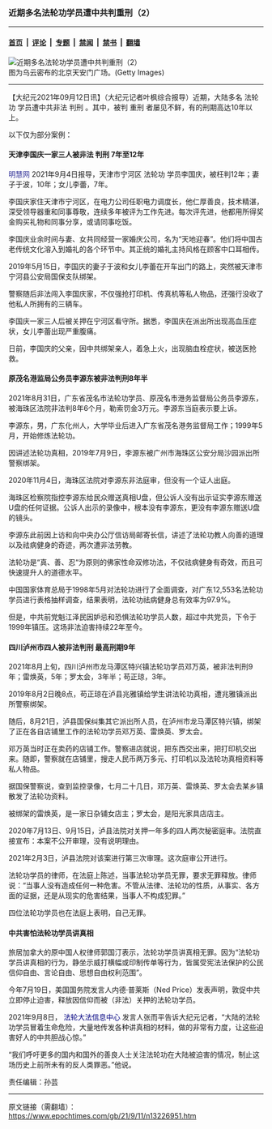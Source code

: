 ### 近期多名法轮功学员遭中共判重刑（2）

---

#### [首页](../../../..?n13226951) &nbsp;|&nbsp; [评论](../../../../../epoch-comment?n13226951) &nbsp;|&nbsp; [专题](../../../../../epoch-special?n13226951) &nbsp;|&nbsp; [禁闻](../../../../../epoch-news?n13226951) &nbsp;|&nbsp; [禁书](../../../../../books?n13226951) &nbsp;|&nbsp; [翻墙](https://github.com/gfw-breaker/nogfw/blob/master/README.md?n13226951)


<div><img alt="近期多名法轮功学员遭中共判重刑（2）" class="attachment-djy_600_400 size-djy_600_400 wp-post-image" src="https://i.epochtimes.com/assets/uploads/2021/01/A1-22.jpg"/>
<div class="caption">
 图为乌云密布的北京天安门广场。(Getty Images)
</div></div><hr/><div class="post_content" id="artbody" itemprop="articleBody">
 <!-- article content begin -->
 <p>
  【大纪元2021年09月12日讯】（大纪元记者叶枫综合报导）近期，大陆多名
  <ok href="https://www.epochtimes.com/gb/tag/%E6%B3%95%E8%BD%AE%E5%8A%9F.html">
   法轮功
  </ok>
  学员遭中共非法
  <ok href="https://www.epochtimes.com/gb/tag/%E5%88%A4%E5%88%91.html">
   判刑
  </ok>
  。其中，被判
  <ok href="https://www.epochtimes.com/gb/tag/%E9%87%8D%E5%88%91.html">
   重刑
  </ok>
  者屡见不鲜，有的刑期高达10年以上。
 </p>
 <p>
  以下仅为部分案例：
 </p>
 <h4>
  天津李国庆一家三人被非法
  <ok href="https://www.epochtimes.com/gb/tag/%E5%88%A4%E5%88%91.html">
   判刑
  </ok>
  7年至12年
 </h4>
 <p>
  <span style="color: #333399;">
   <ok href="https://www.minghui.org/" style="color: #333399;">
    明慧网
   </ok>
  </span>
  2021年9月4日报导，天津市宁河区
  <ok href="https://www.epochtimes.com/gb/tag/%E6%B3%95%E8%BD%AE%E5%8A%9F.html">
   法轮功
  </ok>
  学员李国庆，被枉判12年；妻子于波，10年；女儿李蕾，7年。
 </p>
 <p>
  李国庆家住天津市宁河区，在电力公司任职电力调度长，他仁厚善良，技术精湛，深受领导器重和同事尊敬，连续多年被评为工作先进。每次评先进，他都用所得奖金购买礼物和同事分享，或请同事吃饭。
 </p>
 <p>
  李国庆业余时间与妻、女共同经营一家婚庆公司，名为“天地迎春”。他们将中国古老传统文化溶入到婚礼的各个环节中。其正统的婚礼主持风格在顾客中口耳相传。
 </p>
 <p>
  2019年5月15日，李国庆的妻子于波和女儿李蕾在开车出门的路上，突然被天津市宁河县公安局国保支队绑架。
 </p>
 <p>
  警察随后非法闯入李国庆家，不仅强抢打印机、传真机等私人物品，还强行没收了他私人所拥有的三辆车。
 </p>
 <p>
  李国庆一家三人后被关押在宁河区看守所。据悉，李国庆在派出所出现高血压症状，女儿李蕾出现严重腹痛。
 </p>
 <p>
  日前，李国庆的父亲，因中共绑架亲人，着急上火，出现脑血栓症状，被送医抢救。
 </p>
 <h4>
  原茂名港监局公务员李源东被非法判刑8年半
 </h4>
 <p>
  2021年8月31日，广东省茂名市法轮功学员、原茂名市港务监督局公务员李源东，被海珠区法院非法判8年6个月，勒索罚金3万元。李源东当庭表示要上诉。
 </p>
 <p>
  李源东，男，广东化州人，大学毕业后进入广东省茂名港务监督局工作；1999年5月，开始修炼法轮功。
 </p>
 <p>
  因讲述法轮功真相，2019年7月9日，李源东被广州市海珠区公安分局沙园派出所警察绑架。
 </p>
 <p>
  2020年11月4日，海珠区法院对李源东非法庭审，但没有一个证人出庭。
 </p>
 <p>
  海珠区检察院指控李源东给民众赠送真相U盘，但公诉人没有出示证实李源东赠送U盘的任何证据。公诉人出示的录像中，根本没有李源东，更没有李源东赠送U盘的镜头。
 </p>
 <p>
  李源东此前因上访和向中央办公厅信访局邮寄长信，讲述了法轮功教人向善的道理以及祛病健身的奇迹，两次遭非法劳教。
 </p>
 <p>
  法轮功是“真、善、忍“为原则的佛家性命双修功法，不仅祛病健身有奇效，而且可快速提升人的道德水平。
 </p>
 <p>
  中国国家体育总局于1998年5月对法轮功进行了全面调查，对广东12,553名法轮功学员进行表格抽样调查，结果表明，法轮功祛病健身总有效率为97.9%。
 </p>
 <p>
  但是，中共前党魁江泽民因妒忌和恐惧法轮功学员人数，超过中共党员，下令于1999年镇压。这场非法迫害持续22年至今。
 </p>
 <h4>
  四川泸州市四人被非法判刑 最高刑期9年
 </h4>
 <p>
  2021年8月上旬，四川泸州市龙马潭区特兴镇法轮功学员邓万英，被非法判刑9年；雷焕英，5年；罗太会，3年半；苟正琼，3年。
 </p>
 <p>
  2019年8月2日晚8点，苟正琼在泸县兆雅镇给学生讲法轮功真相，遭兆雅镇派出所警察绑架。
 </p>
 <p>
  随后，8月21日，泸县国保纠集其它派出所人员，在泸州市龙马潭区特兴镇，绑架了正在各自店铺里工作的法轮功学员邓万英、雷焕英、罗太会。
 </p>
 <p>
  邓万英当时正在卖药的店铺工作。警察进店就说，把东西交出来，把打印机交出来。随即，警察就在店铺里，搜走人民币两万多元、打印机以及法轮功真相资料等私人物品。
 </p>
 <p>
  据国保警察说，查到监控录像，七月二十几日，邓万英、雷焕英、罗太会去某乡镇散发了法轮功资料。
 </p>
 <p>
  被绑架的雷焕英，是一家日杂铺女店主；罗太会，是阳光家具店店主。
 </p>
 <p>
  2020年7月13日、9月15日，泸县法院对关押一年多的四人两次秘密庭审。法院直接宣布：本案不公开审理，没有说明理由。
 </p>
 <p>
  2021年2月3日，泸县法院对该案进行第三次审理。这次庭审公开进行。
 </p>
 <p>
  法轮功学员的律师，在法庭上陈述，当事法轮功学员无罪，要求无罪释放。律师说：“当事人没有造成任何一种危害。不管从法律、法轮功的性质，从事实、各方面的证据，还是从现实的危害结果，当事人不构成犯罪。”
 </p>
 <p>
  四位法轮功学员也在法庭上表明，自己无罪。
 </p>
 <h4>
  中共害怕法轮功学员讲真相
 </h4>
 <p>
  旅居加拿大的原中国人权律师郭国汀表示，法轮功学员讲真相无罪。因为“法轮功学员讲真相的行为，静坐示威打横幅或印制传单等行为，皆属受宪法法保护的公民信仰自由、言论自由、思想自由权利范围”。
 </p>
 <p>
  今年7月19日，美国国务院发言人内德‧普莱斯（Ned Price）发表声明，敦促中共立即停止迫害，释放因信仰而被（非法）关押的法轮功学员。
 </p>
 <p>
  2021年9月8日，
  <span style="color: #000080;">
   <ok href="http://www.faluninfo.net" style="color: #000080;">
    法轮大法信息中心
   </ok>
  </span>
  发言人张而平告诉大纪元记者，“大陆的法轮功学员冒着生命危险，大量地传发各种讲真相的材料，做的非常有力度，让这些迫害好人的中共胆战心惊。”
 </p>
 <p>
  “我们呼吁更多的国内和国外的善良人士关注法轮功在大陆被迫害的情况，制止这场历史上前所未有的反人类罪恶。”他说。
 </p>
 <p>
  责任编辑：孙芸
 </p>
 <!-- article content end -->
 <div id="below_article_ad">
 </div>
</div>


---

原文链接（需翻墙）：https://www.epochtimes.com/gb/21/9/11/n13226951.htm